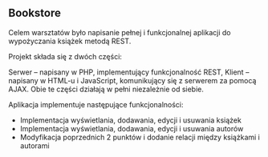 <h2>Bookstore</h2>

Celem warsztatów było napisanie pełnej i funkcjonalnej aplikacji do wypożyczania książek metodą REST.

Projekt składa się z dwóch części:

Serwer – napisany w PHP, implementujący funkcjonalność REST,
Klient – napisany w HTML-u i JavaScript, komunikujący się z serwerem za pomocą AJAX.
Obie te części działają w pełni niezależnie od siebie.

Aplikacja implementuje następujące funkcjonalności:

<ul>
  <li>Implementacja wyświetlania, dodawania, edycji i usuwania książek</li>
  <li>Implementacja wyświetlania, dodawania, edycji i usuwania autorów</li>
  <li>Modyfikacja poprzednich 2 punktów i dodanie relacji między książkami i autorami</li>
</ul>
